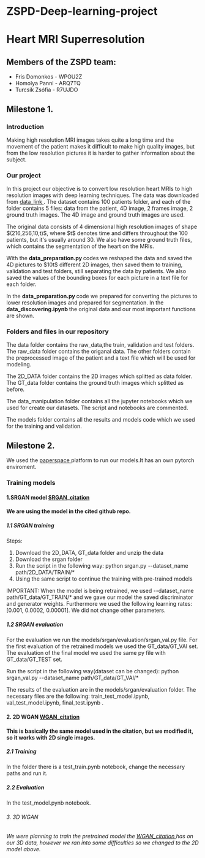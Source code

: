# ZSPD-Deep-learning-project
<h1> Heart MRI Superresolution </h1>

<h2> Members of the ZSPD team: </h2>
<p> 
<ul>
  <li>Fris Domonkos - WPOU2Z</li>
  <li>Homolya Panni - ARQ7TQ</li>
  <li>Turcsik Zsófia - R7UJDO</li>
</ul>
</p>
<h2> Milestone 1. </h2>
<h3> Introduction </h3>

<p> Making high resolution MRI images takes quite a long time and the movement of the patient makes it difficult to make high quality images, but from the low resolution pictures it is harder to gather information about the subject.</p>

<h3> Our project </h3>

<p> In this project our objective is to convert low resolution heart MRIs to high resolution images with deep learning techniques. The data was downloaded from <a  href= 'https://acdc.creatis.insa-lyon.fr/description/databases.html'> data_link </a>. The dataset contains 100 patients folder, and each of the folder contains 5 files: data from the patient, 4D image, 2 frames image, 2 ground truth images. The 4D image and ground truth images are used.</p>

<p> The original data consists of 4 dimensional high resolution images of shape $(216,256,10,t)$, where $t$ denotes time and differs throughout the 100 patients, but it's usually around 30. We also have some ground truth files, which contains the segmentation of the heart on the MRIs.</p>

<p>With the <b> data_preparation.py </b> codes we reshaped the data and saved the 4D pictures to $10t$ different 2D images, then saved them to training, validation and test folders, still separating the data by patients. We also saved the values of the bounding boxes for each picture in a text file for each folder.</p>

<p> In the <b> data_preparation.py </b> code we prepared for converting the pictures to lower resolution images and prepared for segmentation. In the <b> data_discovering.ipynb </b> the original data and our most important functions are shown. </p>

<h3> Folders and files in our repository</h3>

<p> The data folder contains the raw_data,the train, validation and test folders. The raw_data folder contains the origanal data. The other folders contain the preprocessed image of the patient and a text file which will be used for modeling.</p>

<p> The 2D_DATA folder contains the 2D images which splitted as data folder. The GT_data folder contains the ground truth images which splitted as before. </p>

<p> The data_manipulation folder contains all the jupyter notebooks which we used for create our datasets. The script and notebooks are commented.</p>

<p> The models folder contains all the results and models code which we used for the training and validation. </p> 

<h2> Milestone 2. </h2>
<p> We used the <a  href= 'https://www.paperspace.com/'> paperspace </a> platform to run our models.It has an own pytorch enviroment. </p>
<h3> Training models </h3>
<h4>1.SRGAN model  <a  href= 'https://github.com/eriklindernoren/PyTorch-GAN/tree/master/implementations/srgan'> SRGAN_citation </a></h4>
<h4>We are using the model in the cited github repo. </h4>
<h5>1.1 SRGAN training </h5>

<p> Steps: </p>
<p> 
<ol>
  <li>Download the 2D_DATA, GT_data folder and unzip the data</li>
  <li>Download the srgan folder</li>
  <li>Run the script in the following way: python srgan.py --dataset_name path/2D_DATA/TRAIN/*</li>
  <li>Using the same script to continue the training with pre-trained models </li>
</ol>
IMPORTANT: 
When the model is being retrained, we used --dataset_name path/GT_data/GT_TRAIN/* and we gave our model the saved discriminator and generator weights. Furthermore we used the following learning rates: [0.001, 0.0002, 0.00001]. We did not change other parameters.
</p>

<h5>1.2 SRGAN evaluation </h5>
<p> For the evaluation we run the models/srgan/evaluation/srgan_val.py file. For the first evaluation of the retrained models we used the GT_data/GT_VAl set. The evaluation of the final model we used the same py file with GT_data/GT_TEST set. </p>
<p>Run the script in the following way(dataset can be changed): python srgan_val.py --dataset_name path/GT_data/GT_VAl/* </p>
<p> The results of the evaluation are in the models/srgan/evaluation folder. The necessary files are the following: train_test_model.ipynb, val_test_model.ipynb, final_test.ipynb .</p>

<h4>2. 2D WGAN <a  href= 'https://github.com/Hadrien-Cornier/E6040-super-resolution-project'> WGAN_citation </a> </h4>
<h4>This is basically the same model used in the citation, but we modified it, so it works with 2D single images. </h4>
<h5>2.1 Training </h5>

<p> In the folder there is a test_train.pynb notebook, change the necessary paths and run it. </p>

<h5>2.2 Evaluation </h5>
<p> In the test_model.pynb notebook. </p>

<h6>3. 3D WGAN </h6>
<h6> We were planning to train the pretrained model the <a  href= 'https://github.com/Hadrien-Cornier/E6040-super-resolution-project'> WGAN_citation </a> has on our 3D data, however we ran into some difficulties so we changed to the 2D model above.</h6>
